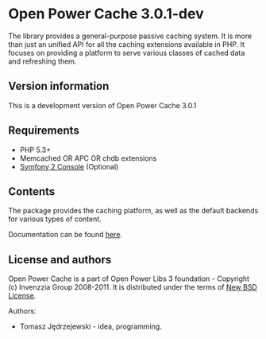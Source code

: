 Open Power Cache 3.0.1-dev
========================

The library provides a general-purpose passive caching system. It is more than just
an unified API for all the caching extensions available in PHP. It focuses on
providing a platform to serve various classes of cached data and refreshing
them.

Version information
-------------------

This is a development version of Open Power Cache 3.0.1

Requirements
------------

+ PHP 5.3+
+ Memcached OR APC OR chdb extensions
+ [Symfony 2 Console](http://www.symfony.com) (Optional)

Contents
--------

The package provides the caching platform, as well as the default backends for
various types of content.

Documentation can be found [here](http://static.invenzzia.org/docs/opl/3_0/book/en/cache.html).

License and authors
-------------------

Open Power Cache is a part of Open Power Libs 3 foundation - Copyright (c) Invenzzia
Group 2008-2011. It is distributed under the terms of [New BSD License](http://www.invenzzia.org/license/new-bsd).

Authors:

+ Tomasz Jędrzejewski - idea, programming.